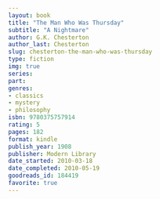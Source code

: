 ```yaml
---
layout: book
title: "The Man Who Was Thursday"
subtitle: "A Nightmare"
author: G.K. Chesterton
author_last: Chesterton
slug: chesterton-the-man-who-was-thursday
type: fiction
img: true
series: 
part: 
genres:
- classics
- mystery
- philosophy
isbn: 9780375757914
rating: 5
pages: 182
format: kindle
publish_year: 1908
publisher: Modern Library
date_started: 2010-03-18
date_completed: 2010-05-19
goodreads_id: 184419
favorite: true
---
```

